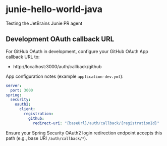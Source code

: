 # junie-hello-world-java
Testing the JetBrains Junie PR agent

## Development OAuth callback URL

For GitHub OAuth in development, configure your GitHub OAuth App callback URL to:

- http://localhost:3000/auth/callback/github

App configuration notes (example `application-dev.yml`):

```yaml
server:
  port: 3000
spring:
  security:
    oauth2:
      client:
        registration:
          github:
            redirect-uri: "{baseUrl}/auth/callback/{registrationId}"
```

Ensure your Spring Security OAuth2 login redirection endpoint accepts this path (e.g., base URI `/auth/callback/*`).
